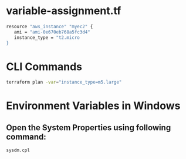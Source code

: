 # variable-assignment.tf
```bash
resource "aws_instance" "myec2" {
   ami = "ami-0e670eb768a5fc3d4"
   instance_type = "t2.micro
}
```

# CLI Commands

```bash
terraform plan -var="instance_type=m5.large"
```

# Environment Variables in Windows
## Open the System Properties using following command:

```bash
sysdm.cpl
```